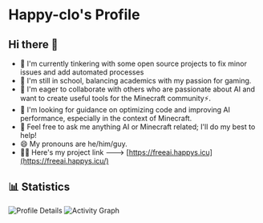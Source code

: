 # Happy-clo's Profile

## Hi there 👋

- 🔭 I'm currently tinkering with some open source projects to fix minor issues and add automated processes
- 🌱 I'm still in school, balancing academics with my passion for gaming.
- 👯 I'm eager to collaborate with others who are passionate about AI and want to create useful tools for the Minecraft community⚡.
- 🤔 I'm looking for guidance on optimizing code and improving AI performance, especially in the context of Minecraft.
- 💬 Feel free to ask me anything AI or Minecraft related; I'll do my best to help!
- 😄 My pronouns are he/him/guy.
- 💁‍♂️ Here's my project link ---> [https://freeai.happys.icu](https://freeai.happys.icu/)

## 📊 Statistics

![Profile Details](http://github-profile-summary-cards.vercel.app/api/cards/profile-details?username=Happy-clo&theme=github_dark)
![Activity Graph](https://user-images.githubusercontent.com/73097560/115834477-dbab4500-a447-11eb-908a-139a6edaec5c.gif)
